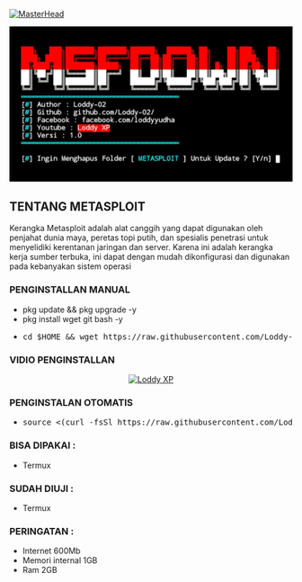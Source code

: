 [![MasterHead](https://1.bp.blogspot.com/-7A4WynwLsMw/XbBpCXG8fHI/AAAAAAAAMt4/uOa1bpLskYgrwGbllhSu2SDj_Mig8SXJQCLcBGAsYHQ/s1600/2000_600px.gif)](https://rishavchanda.io)
<p align="center"><img src="https://github.com/Loddy-02/msfdown/blob/main/image/20220519_013057.png" alt="error">

## TENTANG METASPLOIT

Kerangka Metasploit adalah alat canggih yang dapat digunakan oleh penjahat dunia maya, peretas topi putih, dan spesialis penetrasi untuk menyelidiki kerentanan jaringan dan server. Karena ini adalah kerangka kerja sumber terbuka, ini dapat dengan mudah dikonfigurasi dan digunakan pada kebanyakan sistem operasi

### PENGINSTALLAN MANUAL

* pkg update && pkg upgrade -y
* pkg install wget git bash -y
* <pre>cd $HOME && wget https://raw.githubusercontent.com/Loddy-02/msfdown/main/msfdown.sh -q;bash msfdown.sh</pre>

### VIDIO PENGINSTALLAN
<p align="center"><a href="https://youtu.be/405qaBuH_HY"><img title="Loddy XP" src="https://user-images.githubusercontent.com/49580304/117566254-31801e00-b0d3-11eb-860d-5601b1adccb8.jpg"></a>
</p>

### PENGINSTALAN OTOMATIS

* <pre>source <(curl -fsSl https://raw.githubusercontent.com/Loddy-02/msfdown/main/auto.sh)</pre>

### BISA DIPAKAI :

* Termux

### SUDAH DIUJI :

* Termux

### PERINGATAN :

* Internet 600Mb
* Memori internal 1GB
* Ram 2GB
